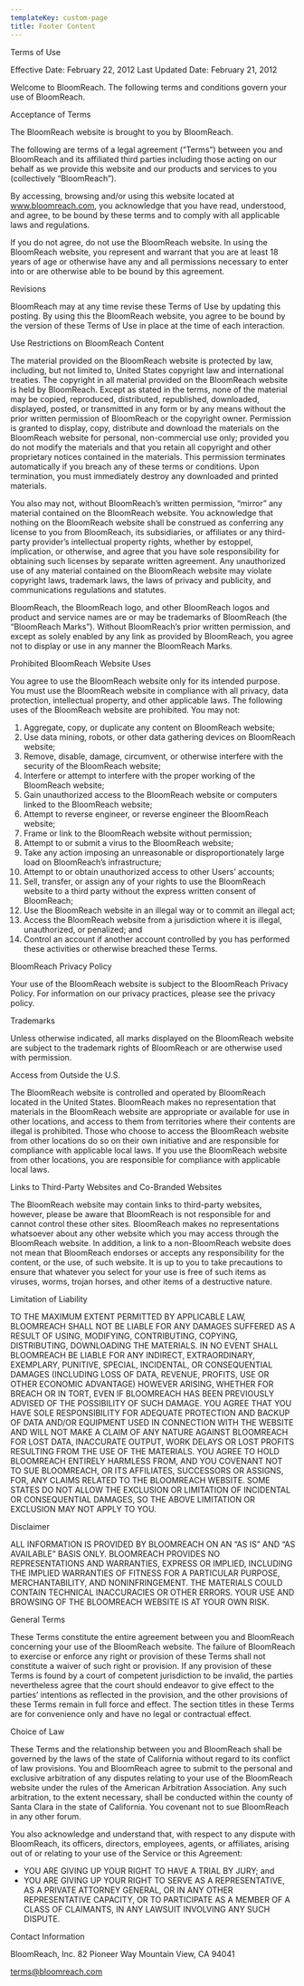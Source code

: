```yaml
---
templateKey: custom-page
title: Footer Content
---
```

Terms of Use

Effective Date: February 22, 2012 Last Updated Date: February 21, 2012

Welcome to BloomReach. The following terms and conditions govern your use of BloomReach.

Acceptance of Terms

The BloomReach website is brought to you by BloomReach.

The following are terms of a legal agreement (“Terms”) between you and BloomReach and its affiliated third parties including those acting on our behalf as we provide this website and our products and services to you (collectively “BloomReach”).

By accessing, browsing and/or using this website located at www.bloomreach.com, you acknowledge that you have read, understood, and agree, to be bound by these terms and to comply with all applicable laws and regulations.

If you do not agree, do not use the BloomReach website. In using the BloomReach website, you represent and warrant that you are at least 18 years of age or otherwise have any and all permissions necessary to enter into or are otherwise able to be bound by this agreement.

Revisions

BloomReach may at any time revise these Terms of Use by updating this posting. By using this the BloomReach website, you agree to be bound by the version of these Terms of Use in place at the time of each interaction.

Use Restrictions on BloomReach Content

The material provided on the BloomReach website is protected by law, including, but not limited to, United States copyright law and international treaties. The copyright in all material provided on the BloomReach website is held by BloomReach. Except as stated in the terms, none of the material may be copied, reproduced, distributed, republished, downloaded, displayed, posted, or transmitted in any form or by any means without the prior written permission of BloomReach or the copyright owner. Permission is granted to display, copy, distribute and download the materials on the BloomReach website for personal, non-commercial use only; provided you do not modify the materials and that you retain all copyright and other proprietary notices contained in the materials. This permission terminates automatically if you breach any of these terms or conditions. Upon termination, you must immediately destroy any downloaded and printed materials.

You also may not, without BloomReach’s written permission, “mirror” any material contained on the BloomReach website. You acknowledge that nothing on the BloomReach website shall be construed as conferring any license to you from BloomReach, its subsidiaries, or affiliates or any third-party provider’s intellectual property rights, whether by estoppel, implication, or otherwise, and agree that you have sole responsibility for obtaining such licenses by separate written agreement. Any unauthorized use of any material contained on the BloomReach website may violate copyright laws, trademark laws, the laws of privacy and publicity, and communications regulations and statutes.

BloomReach, the BloomReach logo, and other BloomReach logos and product and service names are or may be trademarks of BloomReach (the “BloomReach Marks”). Without BloomReach’s prior written permission, and except as solely enabled by any link as provided by BloomReach, you agree not to display or use in any manner the BloomReach Marks.

Prohibited BloomReach Website Uses

You agree to use the BloomReach website only for its intended purpose. You must use the BloomReach website in compliance with all privacy, data protection, intellectual property, and other applicable laws. The following uses of the BloomReach website are prohibited. You may not:

1. Aggregate, copy, or duplicate any content on BloomReach website;
2. Use data mining, robots, or other data gathering devices on BloomReach website;
3. Remove, disable, damage, circumvent, or otherwise interfere with the security of the BloomReach website;
4. Interfere or attempt to interfere with the proper working of the BloomReach website;
5. Gain unauthorized access to the BloomReach website or computers linked to the BloomReach website;
6. Attempt to reverse engineer, or reverse engineer the BloomReach website;
7. Frame or link to the BloomReach website without permission;
8. Attempt to or submit a virus to the BloomReach website;
9. Take any action imposing an unreasonable or disproportionately large load on BloomReach’s infrastructure;
10. Attempt to or obtain unauthorized access to other Users’ accounts;
11. Sell, transfer, or assign any of your rights to use the BloomReach website to a third party without the express written consent of BloomReach;
12. Use the BloomReach website in an illegal way or to commit an illegal act;
13. Access the BloomReach website from a jurisdiction where it is illegal, unauthorized, or penalized; and
14. Control an account if another account controlled by you has performed these activities or otherwise breached these Terms.

BloomReach Privacy Policy

Your use of the BloomReach website is subject to the BloomReach Privacy Policy. For information on our privacy practices, please see the privacy policy.

Trademarks

Unless otherwise indicated, all marks displayed on the BloomReach website are subject to the trademark rights of BloomReach or are otherwise used with permission.

Access from Outside the U.S.

The BloomReach website is controlled and operated by BloomReach located in the United States. BloomReach makes no representation that materials in the BloomReach website are appropriate or available for use in other locations, and access to them from territories where their contents are illegal is prohibited. Those who choose to access the BloomReach website from other locations do so on their own initiative and are responsible for compliance with applicable local laws. If you use the BloomReach website from other locations, you are responsible for compliance with applicable local laws.

Links to Third-Party Websites and Co-Branded Websites

The BloomReach website may contain links to third-party websites, however, please be aware that BloomReach is not responsible for and cannot control these other sites. BloomReach makes no representations whatsoever about any other website which you may access through the BloomReach website. In addition, a link to a non-BloomReach website does not mean that BloomReach endorses or accepts any responsibility for the content, or the use, of such website. It is up to you to take precautions to ensure that whatever you select for your use is free of such items as viruses, worms, trojan horses, and other items of a destructive nature.

Limitation of Liability

TO THE MAXIMUM EXTENT PERMITTED BY APPLICABLE LAW, BLOOMREACH SHALL NOT BE LIABLE FOR ANY DAMAGES SUFFERED AS A RESULT OF USING, MODIFYING, CONTRIBUTING, COPYING, DISTRIBUTING, DOWNLOADING THE MATERIALS. IN NO EVENT SHALL BLOOMREACH BE LIABLE FOR ANY INDIRECT, EXTRAORDINARY, EXEMPLARY, PUNITIVE, SPECIAL, INCIDENTAL, OR CONSEQUENTIAL DAMAGES (INCLUDING LOSS OF DATA, REVENUE, PROFITS, USE OR OTHER ECONOMIC ADVANTAGE) HOWEVER ARISING, WHETHER FOR BREACH OR IN TORT, EVEN IF BLOOMREACH HAS BEEN PREVIOUSLY ADVISED OF THE POSSIBILITY OF SUCH DAMAGE. YOU AGREE THAT YOU HAVE SOLE RESPONSIBILITY FOR ADEQUATE PROTECTION AND BACKUP OF DATA AND/OR EQUIPMENT USED IN CONNECTION WITH THE WEBSITE AND WILL NOT MAKE A CLAIM OF ANY NATURE AGAINST BLOOMREACH FOR LOST DATA, INACCURATE OUTPUT, WORK DELAYS OR LOST PROFITS RESULTING FROM THE USE OF THE MATERIALS. YOU AGREE TO HOLD BLOOMREACH ENTIRELY HARMLESS FROM, AND YOU COVENANT NOT TO SUE BLOOMREACH, OR ITS AFFILIATES, SUCCESSORS OR ASSIGNS, FOR, ANY CLAIMS RELATED TO THE BLOOMREACH WEBSITE. SOME STATES DO NOT ALLOW THE EXCLUSION OR LIMITATION OF INCIDENTAL OR CONSEQUENTIAL DAMAGES, SO THE ABOVE LIMITATION OR EXCLUSION MAY NOT APPLY TO YOU.

Disclaimer

ALL INFORMATION IS PROVIDED BY BLOOMREACH ON AN “AS IS” AND “AS AVAILABLE” BASIS ONLY. BLOOMREACH PROVIDES NO REPRESENTATIONS AND WARRANTIES, EXPRESS OR IMPLIED, INCLUDING THE IMPLIED WARRANTIES OF FITNESS FOR A PARTICULAR PURPOSE, MERCHANTABILITY, AND NONINFRINGEMENT. THE MATERIALS COULD CONTAIN TECHNICAL INACCURACIES OR OTHER ERRORS. YOUR USE AND BROWSING OF THE BLOOMREACH WEBSITE IS AT YOUR OWN RISK.

General Terms

These Terms constitute the entire agreement between you and BloomReach concerning your use of the BloomReach website. The failure of BloomReach to exercise or enforce any right or provision of these Terms shall not constitute a waiver of such right or provision. If any provision of these Terms is found by a court of competent jurisdiction to be invalid, the parties nevertheless agree that the court should endeavor to give effect to the parties’ intentions as reflected in the provision, and the other provisions of these Terms remain in full force and effect. The section titles in these Terms are for convenience only and have no legal or contractual effect.

Choice of Law

These Terms and the relationship between you and BloomReach shall be governed by the laws of the state of California without regard to its conflict of law provisions. You and BloomReach agree to submit to the personal and exclusive arbitration of any disputes relating to your use of the BloomReach website under the rules of the American Arbitration Association. Any such arbitration, to the extent necessary, shall be conducted within the county of Santa Clara in the state of California. You covenant not to sue BloomReach in any other forum.

You also acknowledge and understand that, with respect to any dispute with BloomReach, its officers, directors, employees, agents, or affiliates, arising out of or relating to your use of the Service or this Agreement:

* YOU ARE GIVING UP YOUR RIGHT TO HAVE A TRIAL BY JURY; and
* YOU ARE GIVING UP YOUR RIGHT TO SERVE AS A REPRESENTATIVE, AS A PRIVATE ATTORNEY GENERAL, OR IN ANY OTHER REPRESENTATIVE CAPACITY, OR TO PARTICIPATE AS A MEMBER OF A CLASS OF CLAIMANTS, IN ANY LAWSUIT INVOLVING ANY SUCH DISPUTE.

Contact Information

BloomReach, Inc. 82 Pioneer Way Mountain View, CA 94041

[terms@bloomreach.com](mailto:terms@bloomreach.com?subject=Terms%20of%20Service)
